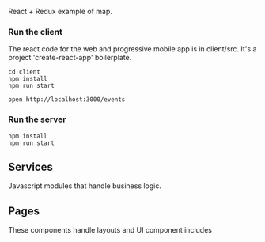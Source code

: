 React + Redux example of map.

### Run the client
The react code for the web and progressive mobile app is in client/src. It's a project 'create-react-app' boilerplate. 

    cd client
    npm install
    npm run start

    open http://localhost:3000/events

### Run the server

    npm install
    npm run start


## Services
Javascript modules that handle business logic. 

## Pages
These components handle layouts and UI component includes

